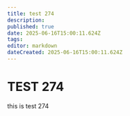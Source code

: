 ```yaml
---
title: test 274
description: 
published: true
date: 2025-06-16T15:00:11.624Z
tags: 
editor: markdown
dateCreated: 2025-06-16T15:00:11.624Z
---
```


# TEST 274
this is test 274
